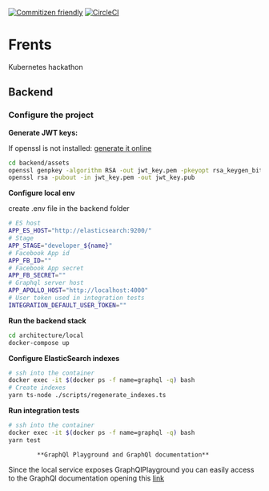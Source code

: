 [![Commitizen friendly](https://img.shields.io/badge/commitizen-friendly-brightgreen.svg)](http://commitizen.github.io/cz-cli/) [![CircleCI](https://circleci.com/gh/frents/core/tree/master.svg?style=shield)](https://circleci.com/gh/frents/core/tree/master) 
# Frents

Kubernetes hackathon  

## Backend

### Configure the project

**Generate JWT keys:**

If openssl is not installed: [generate it online](https://www.csfieldguide.org.nz/en/interactives/rsa-key-generator/)

```bash
cd backend/assets
openssl genpkey -algorithm RSA -out jwt_key.pem -pkeyopt rsa_keygen_bits:512
openssl rsa -pubout -in jwt_key.pem -out jwt_key.pub
```
    
**Configure local env**

create .env file in the backend folder

```bash
# ES host
APP_ES_HOST="http://elasticsearch:9200/"
# Stage
APP_STAGE="developer_${name}"
# Facebook App id
APP_FB_ID=""
# Facebook App secret
APP_FB_SECRET=""
# Graphql server host 
APP_APOLLO_HOST="http://localhost:4000"
# User token used in integration tests
INTEGRATION_DEFAULT_USER_TOKEN=""
```

**Run the backend stack**

```bash
cd architecture/local
docker-compose up
```

**Configure ElasticSearch indexes**

```bash
# ssh into the container
docker exec -it $(docker ps -f name=graphql -q) bash
# Create indexes
yarn ts-node ./scripts/regenerate_indexes.ts
```

**Run integration tests**
```bash
# ssh into the container
docker exec -it $(docker ps -f name=graphql -q) bash
yarn test
```

            **GraphQl Playground and GraphQl documentation**

Since the local service exposes GraphQlPlayground you can easily access to the GraphQl documentation opening this [link](http://localhost:4000)